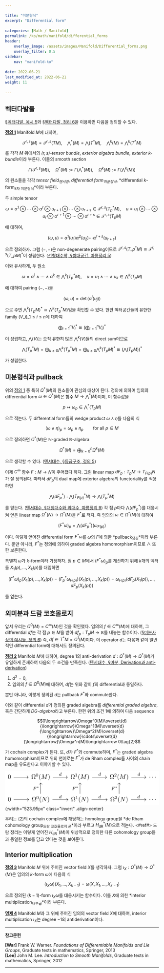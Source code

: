 ```yaml
---

title: "미분형식"
excerpt: "Differential form"

categories: [Math / Manifold]
permalink: /ko/math/manifold/differential_forms
header:
    overlay_image: /assets/images/Manifold/Differential_forms.png
    overlay_filter: 0.5
sidebar: 
    nav: "manifold-ko"

date: 2022-06-21
last_modified_at: 2022-06-21
weight: 11

---
```


## 벡터다발들

[§벡터다발, 예시 5](/ko/math/manifold/vector_bundles#ex5)와 [§벡터다발, 정리 6](/ko/math/manifold/vector_bundles#thm6)을 이용하면 다음을 정의할 수 있다.

<div class="definition" markdown="1">

<ins id="df1">**정의 1**</ins> Manifold $M$에 대하여, 

$$\mathcal{T}^{r,s}(M)=\mathcal{T}^{r,s}(TM),\quad \bigwedge\nolimits^\ast(M)=\bigwedge(T^\ast M),\quad \bigwedge\nolimits^k(M)=\bigwedge\nolimits^k(T^\ast M)$$

를 각각 $M$ 위에서의 *$(r,s)$-tensor bundle*, *exterior algebra bundle*, *exterior $k$-bundle*이라 부른다. 이들의 smooth section

$$\Gamma\left(\mathcal{T}^{r,s}(M)\right),\quad\Omega^\ast(M):=\Gamma\left(\bigwedge\nolimits^\ast(M)\right),\quad\Omega^k(M):=\Gamma\left(\bigwedge\nolimits^k(M)\right)$$

의 원소들을 각각 *tensor field<sub>텐서장</sub>*, *differential form<sub>미분형식</sub>*, *differential $k$-form<sub>$k$차 미분형식</sub>*이라 부른다. 

</div>

두 simple tensor 

$$\omega=\alpha^1\otimes\cdots\otimes \alpha^r\otimes u_{r+1}\otimes\cdots\otimes u_{r+s}\in\mathcal{T}^{r,s}(T_p^\ast M),\quad u=u_1\otimes\cdots\otimes u_r\otimes \alpha^{r+1}\otimes\cdots\otimes \alpha^{r+s}\in\mathcal{T}^{r,s}(T_pM)$$

에 대하여, 

$$(\omega,u)=\alpha^1(u_1)\alpha^2(u_2)\cdots \alpha^{r+s}(u_{r+s})$$

으로 정의하자. 그럼 $(-,-)$은 non-degenerate pairing이므로 $\mathcal{T}^{r,s}(T\_p^\ast M)\cong\mathcal{T}^{r,s}(T\_pM)^\ast$이 성립한다. ([선형대수학, §쌍대공간, 따름정리 5](/ko/math/linear_algebra/dual_space#crl5))

이와 유사하게, 두 원소

$$\omega=\alpha^1\wedge\cdots\wedge \alpha^k\in \bigwedge\nolimits^k(T_p^\ast M),\quad u=u_1\wedge\cdots\wedge u_k\in\bigwedge\nolimits^k(T_pM)$$

에 대하여 pairing $(-,-)$을

$$(\omega, u)=\det\bigl(\alpha^i(u_j)\bigr)$$

으로 주면 $\bigwedge\nolimits^k(T_pM)^\ast\cong\bigwedge\nolimits^k(T_p^\ast M)$임을 확인할 수 있다. 한편 벡터공간들의 유한한 family $(V\_i)\_{1\leq i\leq n}$에 대하여

$$\bigoplus_{i=1}^n V_i^\ast\cong \left(\bigoplus_{i=1}^n V_i\right)^\ast$$

이 성립하고, $\bigwedge(V)$는 오직 유한히 많은 $\bigwedge\nolimits^k(V)$들의 direct sum이므로

$$\bigwedge(T_p^\ast M)=\bigoplus_{k\geq 0}\bigwedge\nolimits^k(T_p^\ast M)=\bigoplus_{k\geq 0}\bigwedge\nolimits^k(T_pM)^\ast\cong\left(\bigwedge(T_pM)\right)^\ast$$

가 성립한다. 

## 미분형식과 pullback

위의 [정의 1](#df1) 중 특히 $\Omega^\ast(M)$의 원소들이 관심의 대상이 된다. 정의에 의하여 임의의 differential form $\omega\in\Omega^\ast(M)$은 함수 $M\rightarrow\bigwedge\nolimits^\ast(M)$이며, 이 함수값을

$$p\mapsto \omega_p\in\bigwedge\nolimits^\ast(T_pM)$$

으로 적는다. 두 differential form들의 wedge product $\omega\wedge\eta$를 다음의 식

$$(\omega\wedge\eta)_p=\omega_p\wedge\eta_p\qquad\text{for all $p\in M$}$$

으로 정의하면 $\Omega^\ast(M)$은 $\mathbb{N}$-graded $\mathbb{R}$-algebra

$$\Omega^\ast(M)=\bigoplus_{k=0}^n\Omega^k(M)$$

으로 생각할 수 있다. ([텐서대수, §등급구조, 정의 5](/ko/math/tensor_algebra/graduation#df5)) 

이제 $C^\infty$ 함수 $F:M\rightarrow N$이 주어졌다 하자. 그럼 linear map $dF_p:T_pM\rightarrow T_{F(p)}N$가 잘 정의된다. 따라서 $dF_p$의 dual map에 exterior algebra의 functoriality를 적용하면

$$\bigwedge({dF}_p^\ast):\bigwedge(T_{F(p)}^\ast N)\rightarrow\bigwedge(T_p^\ast M)$$

를 얻는다. ([텐서대수, §대칭대수와 외대수, 따름정리 9](/ko/math/tensor_algebra/symmetric_and_exterior_algebras#crl9)) 각 점 $p$마다 $\bigwedge({dF}_p^\ast)$를 대응시켜 얻은 linear map $\Omega^\ast(N)\rightarrow\Omega^\ast(M)$을 $F^\ast$로 적자. 즉 임의의 $\omega\in\Omega^\ast(N)$에 대하여

$$(F^\ast\omega)_p=\bigwedge({dF}_p^\ast)(\omega_{F(p)})$$

이다. 이렇게 얻어진 differential form $F^\ast\omega$를 $\omega$의 $F$에 의한 *pullback<sub>당김</sub>*이라 부른다. 뿐만 아니라, $F^\ast$는 정의에 의하여 graded algebra homomorphism이므로 $\wedge$ 또한 보존한다.

특별히 $\omega$가 $k$-form이라 가정하자. 점 $p\in M$에서 $(F^\ast\omega)_p$를 계산하기 위해 $k$개의 벡터들 $X_1(p),\ldots, X_k(p)$를 대입하면

$$(F^\ast\omega)_p(X_1(p),\ldots, X_k(p))=(F^\ast_p\omega_{F(p)})\bigl(X_1(p),\ldots, X_k(p)\bigr)=\omega_{F(p)}\bigl(dF_p(X_1(p)), \ldots, dF_p(X_k(p))\bigr)$$

를 얻는다.

## 외미분과 드람 코호몰로지

앞서 우리는 $\Omega^0(M)=C^\infty(M)$인 것을 확인했다. 임의의 $f\in C^\infty(M)$에 대하여, 그 differential $df$는 각 점 $p\in M$을 받아 $df_p:T_pM\rightarrow\mathbb{R}$를 내놓는 함수이다. ([§미분사상의 예시들, 정의 6](/ko/math/manifold/examples_of_differentials#df6)) 즉, $df\in T^\ast M=\Omega^1(M)$이다. 이 operator $d$는 다음과 같이 일반적인 differential form에 대해서도 정의된다.

<div class="proposition" markdown="1">

<ins id="thm2">**정리 2**</ins> Manifold $M$에 대하여, degree $1$의 anti-derivation $d:\Omega^\ast(M)\rightarrow\Omega^\ast(M)$가 유일하게 존재하여 다음의 두 조건을 만족한다. ([텐서대수, §미분, Derivation과 anti-derivation](/ko/math/tensor_algebra/derivation#derivation%EA%B3%BC-anti-derivation))

1. $d^2=0$,
2. 임의의 $f\in\Omega^0(M)$에 대하여, $df$는 위와 같이 $f$의 differential과 동일하다.

뿐만 아니라, 이렇게 정의된 $d$는 pullback $F^\ast$와 commute한다.

</div>

이와 같이 differential $d$가 정의된 graded algebra를 *differential graded algebra*, 혹은 간단하게 *DG-algebra*라고 부른다. 한편 위의 조건 1에 의하여 다음 sequence

$$0\longrightarrow\Omega^0(M)\overset{d}{\longrightarrow}\Omega^1(M)\overset{d}{\longrightarrow}\Omega^2(M)\overset{d}{\longrightarrow}\cdots\overset{d}{\longrightarrow}\Omega^n(M)\longrightarrow 0\tag{2}$$

가 cochain complex가 된다. 또, $d$가 $F^\ast$와 commute하며, $F^\ast$는 graded algebra homomorphism이므로 위의 언어로는 $F^\ast$가 de Rham complex들 사이의 chain map을 유도한다고 이야기할 수 있다. 

![Chain_map_in_dR](/assets/images/Manifold/Differential_forms-1.png){:width="523.95px" class="invert" .align-center}

우리는 (2)의 cochain complex에 해당하는 homology group을 *de Rham cohomology group<sub>드람 코호몰로지 군</sub>*이라 부르고 $H^\ast_\text{dR}(M)$으로 적는다. <#ref#> 드람 정리는 이렇게 얻어진 $H_\text{dR}^\ast(M)$이 위상적으로 정의한 다른 cohomology group들과 동일한 정보를 담고 있다는 것을 보여준다.

## Interior multiplication

<div class="definition" markdown="1">

<ins id="df3">**정의 3**</ins> Manifold $M$ 위에 주어진 vector field $X$를 생각하자. 그럼 $\iota_X:\Omega^\ast(M) \rightarrow\Omega^\ast(M)$은 임의의 $k$-form $\omega$에 다음의 식

$$(\iota_X\omega)(X_1,\ldots, X_{k-1})=\omega(X,X_1,\ldots, X_{k-1})$$

으로 정의된 $(k-1)$-form $\iota_X\omega$를 대응시키는 함수이다. 이를 $X$에 의한 *interior multiplication<sub>내부곱</sub>*이라 부른다. 

</div>

<div class="proposition" markdown="1">

<ins id="pp4">**명제 4**</ins> Manifold $M$과 그 위에 주어진 임의의 vector field $X$에 대하여, interior multiplication $\iota_X$는 degree $-1$의 antiderivation이다.

</div>


---

**참고문헌**

**[War]** Frank W. Warner. *Foundations of Differentiable Manifolds and Lie Groups*, Graduate texts in mathematics, Springer, 2013  
**[Lee]** John M. Lee. *Introduction to Smooth Manifolds*, Graduate texts in mathematics, Springer, 2012  

---